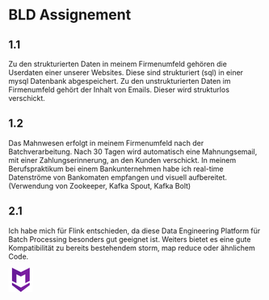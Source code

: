 # BLD Assignement


## 1.1

Zu den strukturierten Daten in meinem Firmenumfeld gehören die Userdaten einer unserer Websites.  Diese sind strukturiert (sql) in einer mysql Datenbank abgespeichert.
Zu den unstrukturierten Daten im Firmenumfeld gehört der Inhalt von Emails. Dieser wird strukturlos verschickt.
## 1.2
Das Mahnwesen erfolgt in meinem Firmenumfeld nach der Batchverarbeitung. Nach 30 Tagen wird automatisch eine Mahnungsemail, mit einer Zahlungserinnerung, an den Kunden verschickt.
In meinem Berufspraktikum bei einem Bankunternehmen habe ich real-time Datenströme von Bankomaten empfangen und visuell aufbereitet. (Verwendung von Zookeeper, Kafka Spout, Kafka Bolt)
## 2.1
Ich habe mich für Flink entschieden, da diese Data Engineering Platform für Batch Processing besonders gut geeignet ist. Weiters bietet es eine gute Kompatibilität zu bereits bestehendem storm, map reduce oder ähnlichem Code.

![alt text](https://github.com/adam-p/markdown-here/raw/master/src/common/images/icon48.png "Logo Title Text 1")

